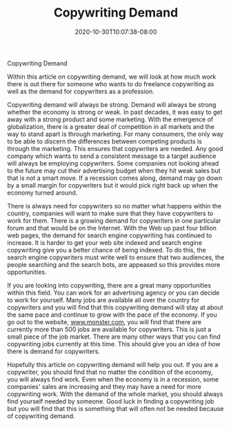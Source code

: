 ﻿---
title: "Copywriting Demand"
date: 2020-10-30T10:07:38-08:00
description: "copywriting Tips for Web Success"
featured_image: "/images/copywriting.jpg"
tags: ["copywriting"]
---

Copywriting Demand

Within this article on copywriting demand, we will look at how much work there is out there for someone who wants to do freelance copywriting as well as the demand for copywriters as a profession. 

Copywriting demand will always be strong. Demand will always be strong whether the economy is strong or weak. In past decades, it was easy to get away with a strong product and some marketing. With the emergence of globalization, there is a greater deal of competition in all markets and the way to stand apart is through marketing. For many consumers, the only way to be able to discern the differences between competing products is through the marketing. This ensures that copywriters are needed. Any good company which wants to send a consistent message to a target audience will always be employing copywriters. Some companies not looking ahead to the future may cut their advertising budget when they hit weak sales but that is not a smart move. If a recession comes along, demand may go down by a small margin for copywriters but it would pick right back up when the economy turned around. 

There is always need for copywriters so no matter what happens within the country, companies will want to make sure that they have copywriters to work for them. There is a growing demand for copywriters in one particular forum and that would be on the Internet. With the Web up past four billion web pages, the demand for search engine copywriting has continued to increase. It is harder to get your web site indexed and search engine copywriting give you a better chance of being indexed. To do this, the search engine copywriters must write well to ensure that two audiences, the people searching and the search bots, are appeased so this provides more opportunities. 

If you are looking into copywriting, there are a great many opportunities within this field. You can work for an advertising agency or you can decide to work for yourself. Many jobs are available all over the country for copywriters and you will find that this copywriting demand will stay at about the same pace and continue to grow with the pace of the economy.  If you go out to the website, www.monster.com, you will find that there are currently more than 500 jobs are available for copywriters. This is just a small piece of the job market.  There are many other ways that you can find copywriting jobs currently at this time. This should give you an idea of how there is demand for copywriters.

Hopefully this article on copywriting demand will help you out. If you are a copywriter, you should find that no matter the condition of the economy, you will always find work. Even when the economy is in a recession, some companies' sales are increasing and they may have a need for more copywriting work. With the demand of the whole market, you should always find yourself needed by someone. Good luck in finding a copywriting job but you will find that this is something that will often not be needed because of copywriting demand.

